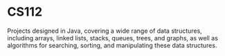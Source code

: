 # CS112

Projects designed in Java, covering a wide range of data structures, including arrays, linked lists, stacks, queues, trees, and graphs, as well as algorithms for searching, sorting, and manipulating these data structures.
